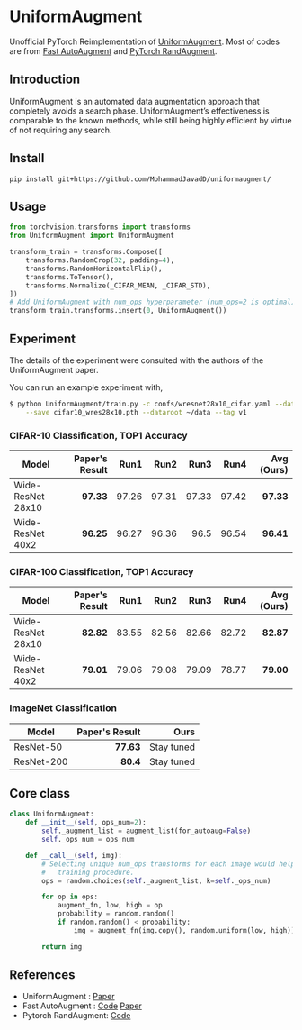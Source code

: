 # UniformAugment

Unofficial PyTorch Reimplementation of [UniformAugment](https://arxiv.org/abs/2003.14348). Most of codes are from [Fast AutoAugment](https://github.com/kakaobrain/fast-autoaugment) and [PyTorch RandAugment](https://github.com/ildoonet/pytorch-randaugment).

## Introduction
UniformAugment is an automated data augmentation approach that completely avoids a search phase. UniformAugment’s effectiveness is comparable to the known methods, while still being highly efficient by virtue of not requiring any search.

## Install 
```
pip install git+https://github.com/MohammadJavadD/uniformaugment/
```

## Usage

```python
from torchvision.transforms import transforms
from UniformAugment import UniformAugment

transform_train = transforms.Compose([
    transforms.RandomCrop(32, padding=4),
    transforms.RandomHorizontalFlip(),
    transforms.ToTensor(),
    transforms.Normalize(_CIFAR_MEAN, _CIFAR_STD),
])
# Add UniformAugment with num_ops hyperparameter (num_ops=2 is optimal)
transform_train.transforms.insert(0, UniformAugment())
```

## Experiment

The details of the experiment were consulted with the authors of the UniformAugment paper.

You can run an example experiment with, 

```bash
$ python UniformAugment/train.py -c confs/wresnet28x10_cifar.yaml --dataset cifar10 \
    --save cifar10_wres28x10.pth --dataroot ~/data --tag v1
```

### CIFAR-10 Classification, TOP1 Accuracy

| Model             | Paper's Result | Run1         | Run2         | Run3         | Run4         | Avg (Ours)   |
|-------------------|---------------:|-------------:|-------------:|-------------:|-------------:|-------------:|
| Wide-ResNet 28x10 | **97.33**      | 97.26        | 97.31        | 97.33        | 97.42        | **97.33**    |
| Wide-ResNet 40x2  | **96.25**      | 96.27        | 96.36        | 96.5         | 96.54        | **96.41**    |

### CIFAR-100 Classification, TOP1 Accuracy

| Model             | Paper's Result | Run1         | Run2         | Run3         | Run4         | Avg (Ours)   |
|-------------------|---------------:|-------------:|-------------:|-------------:|-------------:|-------------:|
| Wide-ResNet 28x10 | **82.82**      | 83.55        | 82.56        | 82.66        | 82.72        | **82.87**    |
| Wide-ResNet 40x2  | **79.01**      | 79.06        | 79.08        | 79.09        | 78.77        | **79.00**    |



### ImageNet Classification

| Model             | Paper's Result | Ours         |
|-------------------|---------------:|-------------:|
| ResNet-50         | **77.63**      | Stay tuned   |
| ResNet-200        | **80.4**       | Stay tuned   |


## Core class
```python
class UniformAugment:
    def __init__(self, ops_num=2):
        self._augment_list = augment_list(for_autoaug=False)
        self._ops_num = ops_num

    def __call__(self, img):
        # Selecting unique num_ops transforms for each image would help the
        #   training procedure.
        ops = random.choices(self._augment_list, k=self._ops_num)

        for op in ops:
            augment_fn, low, high = op
            probability = random.random()
            if random.random() < probability:
                img = augment_fn(img.copy(), random.uniform(low, high))

        return img
```


## References

- UniformAugment : [Paper](https://arxiv.org/abs/2003.14348)
- Fast AutoAugment : [Code](https://github.com/kakaobrain/fast-autoaugment) [Paper](https://arxiv.org/abs/1905.00397)
- Pytorch RandAugment: [Code](https://github.com/ildoonet/pytorch-randaugment)
